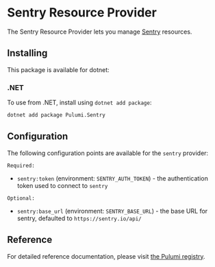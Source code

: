 # Sentry Resource Provider

The Sentry Resource Provider lets you manage [Sentry](https://sentry.io/welcome/) resources.

## Installing

This package is available for dotnet:

[//]: # (### Node.js &#40;JavaScript/TypeScript&#41;)

[//]: # ()
[//]: # (To use from JavaScript or TypeScript in Node.js, install using either `npm`:)

[//]: # ()
[//]: # (```bash)

[//]: # (npm install @pulumi/sentry)

[//]: # (```)

[//]: # ()
[//]: # (or `yarn`:)

[//]: # ()
[//]: # (```bash)

[//]: # (yarn add @pulumi/sentry)

[//]: # (```)

[//]: # ()
[//]: # (### Python)

[//]: # ()
[//]: # (To use from Python, install using `pip`:)

[//]: # ()
[//]: # (```bash)

[//]: # (pip install pulumi_sentry)

[//]: # (```)

[//]: # ()
[//]: # (### Go)

[//]: # ()
[//]: # (To use from Go, use `go get` to grab the latest version of the library:)

[//]: # ()
[//]: # (```bash)

[//]: # (go get github.com/pulumi/pulumi-sentry/sdk/go/...)

[//]: # (```)

### .NET

To use from .NET, install using `dotnet add package`:

```bash
dotnet add package Pulumi.Sentry
```

## Configuration

The following configuration points are available for the `sentry` provider:

`Required:`

- `sentry:token` (environment: `SENTRY_AUTH_TOKEN`) - the authentication token used to connect to `sentry`

`Optional:`

- `sentry:base_url` (environment: `SENTRY_BASE_URL`) - the base URL for sentry, defaulted to `https://sentry.io/api/`

## Reference

For detailed reference documentation, please visit [the Pulumi registry](https://www.pulumi.com/registry/packages/sentry/api-docs/).
